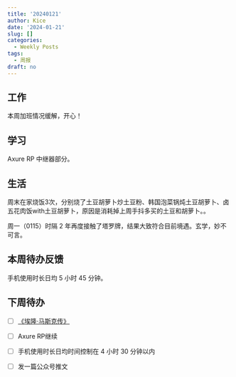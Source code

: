 ```yaml
---
title: '20240121'
author: Kice
date: '2024-01-21'
slug: []
categories:
  - Weekly Posts
tags:
  - 周报
draft: no
---
```



## 工作

本周加班情况缓解，开心！

## 学习

Axure RP 中继器部分。

## 生活

周末在家烧饭3次，分别烧了土豆胡萝卜炒土豆粉、韩国泡菜锅炖土豆胡萝卜、卤五花肉饭with土豆胡萝卜，原因是消耗掉上周手抖多买的土豆和胡萝卜。。

周一（0115）时隔 2 年再度接触了塔罗牌，结果大致符合目前境遇。玄学，妙不可言。

## 本周待办反馈

手机使用时长日均 5 小时 45 分钟。

## 下周待办

- [ ] [《埃隆·马斯克传》](https://book.douban.com/subject/36518892/)
- [ ] Axure RP继续
- [ ] 手机使用时长日均时间控制在 4 小时 30 分钟以内
- [ ] 发一篇公众号推文

